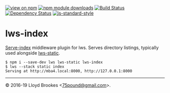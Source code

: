[![view on npm](https://img.shields.io/npm/v/lws-index.svg)](https://www.npmjs.org/package/lws-index)
[![npm module downloads](https://img.shields.io/npm/dt/lws-index.svg)](https://www.npmjs.org/package/lws-index)
[![Build Status](https://travis-ci.org/lwsjs/index.svg?branch=master)](https://travis-ci.org/lwsjs/index)
[![Dependency Status](https://badgen.net/david/dep/lwsjs/index)](https://david-dm.org/lwsjs/index)
[![js-standard-style](https://img.shields.io/badge/code%20style-standard-brightgreen.svg)](https://github.com/feross/standard)

# lws-index

[Serve-index](https://github.com/expressjs/serve-index) middleware plugin for lws. Serves directory listings, typically used alongside [lws-static](https://github.com/lwsjs/static).

```
$ npm i --save-dev lws lws-static lws-index
$ lws --stack static index
Serving at http://mba4.local:8000, http://127.0.0.1:8000
```

* * *

&copy; 2016-19 Lloyd Brookes \<75pound@gmail.com\>.
